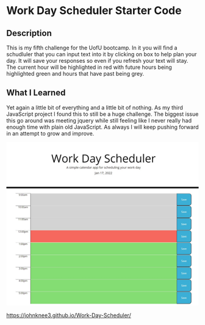 # Work Day Scheduler Starter Code

## Description

This is my fifth challenge for the UofU bootcamp.  In it you will find a schudluler that you can input text into it by clicking on box to help plan your day.  It will save your responses so even if you refresh your text will stay.  The current hour will be highlighted in red with future hours being highlighted green and hours that have past being grey.   

## What I Learned

Yet again a little bit of everything and a little bit of nothing.  As my third JavaScript project I found this to still be a huge challenge.  The biggest issue this go around was meeting jquery while still feeling like I never really had enough time with plain old JavaScript. As always I will keep pushing forward in an attempt to grow and improve.

<img src="docs/assets/images/SchedulerPreview.jpg" alt="Brief snip of the full webpage">

https://johnknee3.github.io/Work-Day-Scheduler/

 